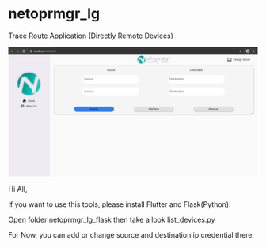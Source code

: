 # netoprmgr_lg
Trace Route Application (Directly Remote Devices)

![](capture_lg.png)

Hi All,

If you want to use this tools, please install Flutter and Flask(Python).

Open folder netoprmgr_lg_flask then take a look list_devices.py

For Now, you can add or change source and destination ip credential there.

